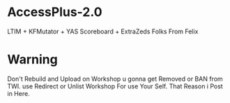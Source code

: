 # AccessPlus-2.0
LTIM + KFMutator + YAS Scoreboard + ExtraZeds Folks From Felix

# Warning
Don't Rebuild and Upload on Workshop u gonna get Removed or BAN from TWI.
use Redirect or Unlist Workshop For use Your Self. That Reason i Post in Here.
